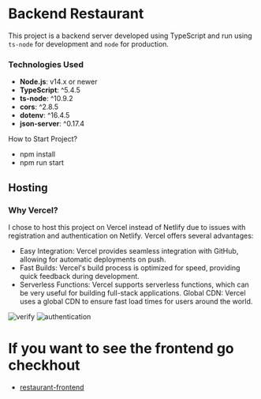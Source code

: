 # Backend Restaurant

This project is a backend server developed using TypeScript and run using `ts-node` for development and `node` for production.

### Technologies Used

- **Node.js**: v14.x or newer
- **TypeScript**: ^5.4.5
- **ts-node**: ^10.9.2
- **cors**: ^2.8.5
- **dotenv**: ^16.4.5
- **json-server**: ^0.17.4

How to Start Project?

- npm install
- npm run start

## Hosting

### Why Vercel?

I chose to host this project on Vercel instead of Netlify due to issues with registration and authentication on Netlify. Vercel offers several advantages:

- Easy Integration: Vercel provides seamless integration with GitHub, allowing for automatic deployments on push.
- Fast Builds: Vercel's build process is optimized for speed, providing quick feedback during development.
- Serverless Functions: Vercel supports serverless functions, which can be very useful for building full-stack applications.
  Global CDN: Vercel uses a global CDN to ensure fast load times for users around the world.

![verify](/frontend/assets/netlify1.jpeg)
![authentication](/frontend/assets/netlify2.jpeg)

# If you want to see the frontend go checkhout

- [restaurant-frontend](https://github.com/nandaglhp/FrontendDevReactjs-2-AnandaGalihPratiwi)
